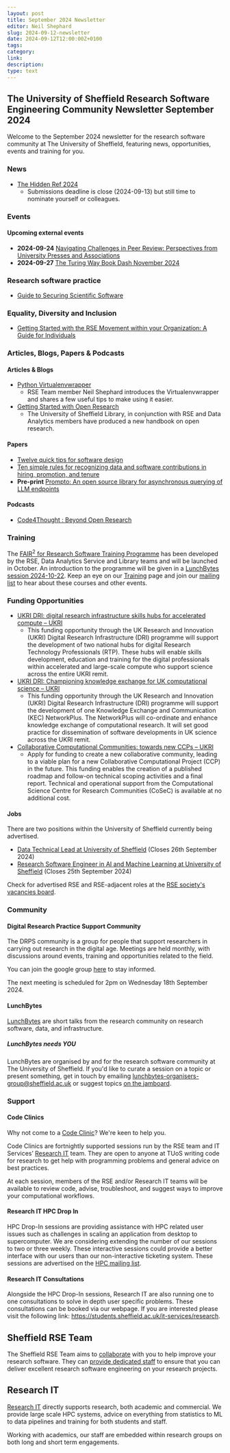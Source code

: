 ```yaml
---
layout: post
title: September 2024 Newsletter
editor: Neil Shephard
slug: 2024-09-12-newsletter
date: 2024-09-12T12:00:00Z+0100
tags:
category:
link:
description:
type: text
---
```


## The University of Sheffield Research Software Engineering Community Newsletter September 2024

Welcome to the September 2024 newsletter for the research software community at The University of Sheffield, featuring
news, opportunities, events and training for you.

### News

- [The Hidden Ref 2024](https://hidden-ref.org/hidden-ref-competition/)
  - Submissions deadline is close (2024-09-13) but still time to nominate yourself or colleagues.

### Events

#### Upcoming external events

- **2024-09-24** [Navigating Challenges in Peer Review: Perspectives from University Presses and
  Associations](https://orcid-org.zoom.us/webinar/register/5317237306039/WN_h6eNPA0GRWSDmYdG0yNoKg#/registration)
- **2024-09-27** [The Turing Way Book Dash November 2024](https://forms.gle/YqqzwesxdyFfNLJw8)

### Research software practice

- [Guide to Securing Scientific Software](https://zenodo.org/records/8137009)

### Equality, Diversity and Inclusion

- [Getting Started with the RSE Movement within your Organization: A Guide for Individuals](https://zenodo.org/records/10436166)

### Articles, Blogs, Papers & Podcasts

#### Articles & Blogs

- [Python Virtualenvwrapper](https://rse.shef.ac.uk/blog/2024-08-13-python-virtualenvwrapper/)
  - RSE Team member Neil Shephard introduces the Virtualenvwrapper and shares a few useful tips to make using it easier.
- [Getting Started with Open Research](https://doi.org/10.15131/shef.data.26379253)
  - The University of Sheffield Library, in conjunction with RSE and Data Analytics members have produced a new handbook
    on open research.

#### Papers

- [Twelve quick tips for software
  design](https://journals.plos.org/ploscompbiol/article?id=10.1371/journal.pcbi.1009809)
- [Ten simple rules for recognizing data and software contributions in hiring, promotion, and
  tenure](https://journals.plos.org/ploscompbiol/article?id=10.1371/journal.pcbi.1012296)
- **Pre-print** [Prompto: An open source library for asynchronous querying of LLM
  endpoints](https://arxiv.org/abs/2408.11847)

#### Podcasts

- [Code4Thought : Beyond Open Research](https://codeforthought.buzzsprout.com/1326658/15611170-en-beyond-open-research-imperial-college)

### Training

The [FAIR<sup>2</sup> for Research Software Training Programme](https://rse.shef.ac.uk/training/fair4rs/) has been developed
by the RSE, Data Analytics Service and Library teams and will be launched in October. An introduction to the programme
will be given in a [LunchBytes session 2024-10-22](../events/lunchbytes-2024-10-22.html). Keep an eye on our
[Training](https://rse.shef.ac.uk/training/) page and join our [mailing
list](https://groups.google.com/a/sheffield.ac.uk/g/rse-group) to hear about these courses and other events.

### Funding Opportunities

- [UKRI DRI: digital research infrastructure skills hubs for accelerated compute – UKRI](https://www.ukri.org/opportunity/ukri-dri-digital-research-infrastructure-skills-hubs-for-accelerated-compute/)
  - This funding opportunity through the UK Research and Innovation (UKRI) Digital Research Infrastructure (DRI)
    programme will support the development of two national hubs for digital Research Technology Professionals
    (RTP). These hubs will enable skills development, education and training for the digital professionals within
    accelerated and large-scale compute who support science across the entire UKRI remit.
- [UKRI DRI: Championing knowledge exchange for UK computational science –
  UKRI](https://www.ukri.org/opportunity/ukri-dri-championing-knowledge-exchange-for-uk-computational-science/)
  - This funding opportunity through the UK Research and Innovation (UKRI) Digital Research Infrastructure (DRI)
    programme will support the development of one Knowledge Exchange and Communication (KEC) NetworkPlus. The
    NetworkPlus will co-ordinate and enhance knowledge exchange of computational research. It will set good practice for
    dissemination of software developments in UK science across the UKRI remit.
- [Collaborative Computational Communities: towards new CCPs –
  UKRI](https://www.ukri.org/opportunity/collaborative-computational-communities-towards-new-ccps/)
  - Apply for funding to create a new collaborative community, leading to a viable plan for a new Collaborative
    Computational Project (CCP) in the future. This funding enables the creation of a published roadmap and follow-on
    technical scoping activities and a final report. Technical and operational support from the Computational Science
    Centre for Research Communities (CoSeC) is available at no additional cost.

#### Jobs

There are two positions within the University of Sheffield currently being advertised.

- [Data Technical Lead at University of Sheffield](https://www.jobs.ac.uk/job/DJM932/data-technical-lead) (Closes 26th
  September 2024)
- [Research Software Engineer in AI and Machine Learning at University of
  Sheffield](https://www.jobs.ac.uk/job/DJL697/research-software-engineer-in-ai-and-machine-learning) (Closes 25th
  September 2024)

Check for advertised RSE and RSE-adjacent roles at the [RSE society's vacancies
board](https://society-rse.org/careers/vacancies/).

### Community

#### Digital Research Practice Support Community

The DRPS community is a group for people that support researchers in carrying out research in the digital age. Meetings
are held monthly, with discussions around events, training and opportunities related to the field.

You can join the google group
[here](https://groups.google.com/u/1/a/sheffield.ac.uk/g/digital-research-practice-support-community-group/about) to
stay informed.

The next meeting is scheduled for 2pm on Wednesday 18th September 2024.

#### LunchBytes

[LunchBytes](https://rse.shef.ac.uk/community/lunch-bytes/) are short talks from the research community on research
software, data, and infrastructure.

##### LunchBytes needs YOU

LunchBytes are organised by and for the research software community at The University of Sheffield. If you'd like to
curate a session on a topic or present something, get in touch by emailing
[lunchbytes-organisers-group@sheffield.ac.uk](mailto:lunchbytes-organisers-group@sheffield.ac.uk) or suggest topics
[on the jamboard](https://jamboard.google.com/d/1-51cRf0pwZl8O10CnLeJGAqKcnbww-QGaYjszFK-H38/).

### Support

#### Code Clinics

Why not come to a [Code Clinic](https://rse.shef.ac.uk/support/code-clinic/)? We're keen to help you.

Code Clinics are fortnightly supported sessions run by the RSE team and IT Services’ [Research
IT](https://www.sheffield.ac.uk/it-services/research) team. They are open to anyone at TUoS writing code for research to
get help with programming problems and general advice on best practices.

At each session, members of the RSE and/or Research IT teams will be available to review code, advise, troubleshoot, and
suggest ways to improve your computational workflows.

#### Research IT HPC Drop In

HPC Drop-In sessions are providing assistance with HPC related user issues such as challenges in scaling an application
from desktop to supercomputer. We are considering extending the number of our sessions to two or three weekly. These
interactive sessions could provide a better interface with our users than our non-interactive ticketing system. These
sessions are advertised on the [HPC mailing list](https://groups.google.com/u/1/a/sheffield.ac.uk/g/hpc).

#### Research IT Consultations

Alongside the HPC Drop-In sessions, Research IT are also running one to one consultations to solve in depth user
specific problems. These consultations can be booked via our webpage. If you are interested please visit the following
link: <https://students.sheffield.ac.uk/it-services/research>.

## Sheffield RSE Team

The Sheffield RSE Team aims to [collaborate](https://rse.shef.ac.uk/collaboration/) with you to help improve your
research software. They can [provide dedicated staff](https://rse.shef.ac.uk/collaboration/provision/) to ensure that
you can deliver excellent research software engineering on your research projects.

## Research IT

[Research IT](https://students.sheffield.ac.uk/it-services/research) directly supports research, both academic and
commercial.  We provide large scale HPC systems, advice on everything from statistics to ML to data pipelines and
training for both students and staff.

Working with academics, our staff are embedded within research groups on both long and short term engagements.
